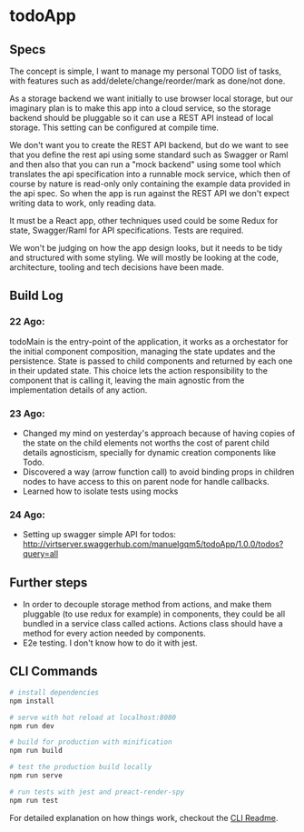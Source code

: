 # todoApp

## Specs
The concept is simple, I want to manage my personal TODO list of tasks, with features such as add/delete/change/reorder/mark as done/not done.

As a storage backend we want initially to use browser local storage, but our imaginary plan is to make this app into a cloud service, so the storage backend
should be pluggable so it can use a REST API instead of local storage. This setting can be configured at compile time.

We don't want you to create the REST API backend, but do we want to see that you define the rest api using some standard such as Swagger or Raml and then also
that you can run a "mock backend" using some tool which translates the api specification into a runnable mock service, which then of course by nature is read-only only containing the
example data provided in the api spec. So when the app is run against the REST API we don't expect writing data to work, only reading data.

It must be a React app, other techniques used could be some Redux for state, Swagger/Raml for API specifications.
Tests are required.

We won't be judging on how the app design looks, but it needs to be tidy and structured with some styling. We will mostly be looking at the code, architecture, tooling and tech decisions have been made.

## Build Log
### 22 Ago:
todoMain is the entry-point of the application, it works as a orchestator for the
initial component composition, managing the state updates and the persistence.
State is passed to child components and returned by each one in their updated state.
This choice lets the action responsibility to the component that is calling it, leaving
the main agnostic from the implementation details of any action.
### 23 Ago:
- Changed my mind on yesterday's approach because of having copies of the state on the child elements not worths the cost of parent child details agnosticism, specially for dynamic creation components like Todo.
- Discovered a way (arrow function call) to avoid binding props in children nodes to have access to this on parent node for handle callbacks.
- Learned how to isolate tests using mocks
### 24 Ago:
- Setting up swagger simple API for todos: http://virtserver.swaggerhub.com/manuelgqm5/todoApp/1.0.0/todos?query=all 

## Further steps
- In order to decouple storage method from actions, and make them pluggable (to use redux for example)
in components, they could be all bundled in a service class called actions. Actions class should have a method for every action needed by components.
- E2e testing. I don't know how to do it with jest.

## CLI Commands

``` bash
# install dependencies
npm install

# serve with hot reload at localhost:8080
npm run dev

# build for production with minification
npm run build

# test the production build locally
npm run serve

# run tests with jest and preact-render-spy
npm run test
```

For detailed explanation on how things work, checkout the [CLI Readme](https://github.com/developit/preact-cli/blob/master/README.md).
